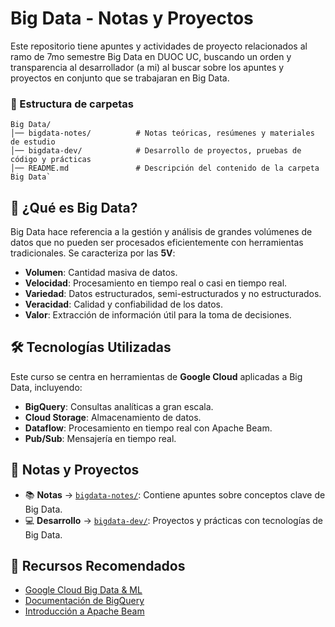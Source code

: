 # **Big Data - Notas y Proyectos**

Este repositorio tiene apuntes y actividades de proyecto relacionados al ramo de 7mo semestre Big Data en DUOC UC, buscando un orden y transparencia al desarrollador (a mi) al buscar sobre los apuntes y proyectos en conjunto que se trabajaran en Big Data.

### **📂 Estructura de carpetas**

```
Big Data/
│── bigdata-notes/          # Notas teóricas, resúmenes y materiales de estudio
│── bigdata-dev/            # Desarrollo de proyectos, pruebas de código y prácticas
│── README.md               # Descripción del contenido de la carpeta Big Data`
```

## **📌 ¿Qué es Big Data?**

Big Data hace referencia a la gestión y análisis de grandes volúmenes de datos que no pueden ser procesados eficientemente con herramientas tradicionales. Se caracteriza por las **5V**:

- **Volumen**: Cantidad masiva de datos.
- **Velocidad**: Procesamiento en tiempo real o casi en tiempo real.
- **Variedad**: Datos estructurados, semi-estructurados y no estructurados.
- **Veracidad**: Calidad y confiabilidad de los datos.
- **Valor**: Extracción de información útil para la toma de decisiones.

## **🛠 Tecnologías Utilizadas**

Este curso se centra en herramientas de **Google Cloud** aplicadas a Big Data, incluyendo:

- **BigQuery**: Consultas analíticas a gran escala.
- **Cloud Storage**: Almacenamiento de datos.
- **Dataflow**: Procesamiento en tiempo real con Apache Beam.
- **Pub/Sub**: Mensajería en tiempo real.

## **📖 Notas y Proyectos**

- 📚 **Notas** → [`bigdata-notes/`](./bigdata-notes): Contiene apuntes sobre conceptos clave de Big Data.
- 💻 **Desarrollo** → [`bigdata-dev/`](./bigdata-dev): Proyectos y prácticas con tecnologías de Big Data.

## **🔗 Recursos Recomendados**

- [Google Cloud Big Data & ML](https://www.coursera.org/specializations/gcp-data-machine-learning)
- [Documentación de BigQuery](https://cloud.google.com/bigquery/docs)
- [Introducción a Apache Beam](https://beam.apache.org/get-started/)
